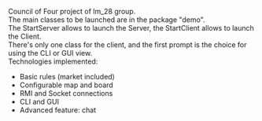 Council of Four project of lm_28 group.  
The main classes to be launched are in the package "demo".  
The StartServer allows to launch the Server, the StartClient allows to launch the Client.  
There's only one class for the client, and the first prompt is the choice for using the CLI or GUI view.  
Technologies implemented:  
- Basic rules (market included)  
- Configurable map and board  
- RMI and Socket connections  
- CLI and GUI  
- Advanced feature: chat  
